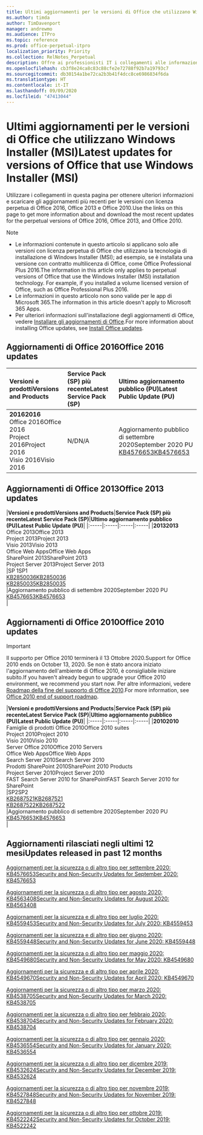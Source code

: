 ```yaml
---
title: Ultimi aggiornamenti per le versioni di Office che utilizzano Windows Installer (MSI)
ms.author: timda
author: TimDavenport
manager: andrewmo
ms.audience: ITPro
ms.topic: reference
ms.prod: office-perpetual-itpro
localization_priority: Priority
ms.collection: RelNotes_Perpetual
description: Offre ai professionisti IT i collegamenti alle informazioni sugli aggiornamenti più recenti delle versioni con licenza perpetua di Office 2016, Office 2013 e Office 2010
ms.openlocfilehash: cb3f8e24ca8c83c88cfe2e72788f92b7a19793c7
ms.sourcegitcommit: db30154a1be72ca2b3b41f4dcc8ce6986834f6da
ms.translationtype: HT
ms.contentlocale: it-IT
ms.lasthandoff: 09/09/2020
ms.locfileid: "47413044"
---
```

# <a name="latest-updates-for-versions-of-office-that-use-windows-installer-msi"></a><span data-ttu-id="bc2be-103">Ultimi aggiornamenti per le versioni di Office che utilizzano Windows Installer (MSI)</span><span class="sxs-lookup"><span data-stu-id="bc2be-103">Latest updates for versions of Office that use Windows Installer (MSI)</span></span>

<span data-ttu-id="bc2be-104">Utilizzare i collegamenti in questa pagina per ottenere ulteriori informazioni e scaricare gli aggiornamenti più recenti per le versioni con licenza perpetua di Office 2016, Office 2013 e Office 2010.</span><span class="sxs-lookup"><span data-stu-id="bc2be-104">Use the links on this page to get more information about and download the most recent updates for the perpetual versions of Office 2016, Office 2013, and Office 2010.</span></span>
  
 
> [!NOTE]
> - <span data-ttu-id="bc2be-p101">Le informazioni contenute in questo articolo si applicano solo alle versioni con licenza perpetua di Office che utilizzano la tecnologia di installazione di Windows Installer (MSI); ad esempio, se è installata una versione con contratto multilicenza di Office, come Office Professional Plus 2016.</span><span class="sxs-lookup"><span data-stu-id="bc2be-p101">The information in this article only applies to perpetual versions of Office that use the Windows Installer (MSI) installation technology. For example, if you installed a volume licensed version of Office, such as Office Professional Plus 2016.</span></span>
> - <span data-ttu-id="bc2be-107">Le informazioni in questo articolo non sono valide per le app di Microsoft 365.</span><span class="sxs-lookup"><span data-stu-id="bc2be-107">The information in this article doesn't apply to Microsoft 365 Apps.</span></span>
> - <span data-ttu-id="bc2be-108">Per ulteriori informazioni sull'installazione degli aggiornamenti di Office, vedere [Installare gli aggiornamenti di Office](https://support.office.com/article/2ab296f3-7f03-43a2-8e50-46de917611c5).</span><span class="sxs-lookup"><span data-stu-id="bc2be-108">For more information about installing Office updates, see [Install Office updates](https://support.office.com/article/2ab296f3-7f03-43a2-8e50-46de917611c5).</span></span> 


## <a name="office-2016-updates"></a><span data-ttu-id="bc2be-109">Aggiornamenti di Office 2016</span><span class="sxs-lookup"><span data-stu-id="bc2be-109">Office 2016 updates</span></span>

|<span data-ttu-id="bc2be-110">**Versioni e prodotti**</span><span class="sxs-lookup"><span data-stu-id="bc2be-110">**Versions and Products**</span></span>|<span data-ttu-id="bc2be-111">**Service Pack (SP) più recente**</span><span class="sxs-lookup"><span data-stu-id="bc2be-111">**Latest Service Pack (SP)**</span></span>|<span data-ttu-id="bc2be-112">**Ultimo aggiornamento pubblico (PU)**</span><span class="sxs-lookup"><span data-stu-id="bc2be-112">**Latest Public Update (PU)**</span></span>|
|:-----|:-----|:-----|
|<span data-ttu-id="bc2be-113">**2016**</span><span class="sxs-lookup"><span data-stu-id="bc2be-113">**2016**</span></span> <br/> <span data-ttu-id="bc2be-114">Office 2016</span><span class="sxs-lookup"><span data-stu-id="bc2be-114">Office 2016</span></span>  <br/> <span data-ttu-id="bc2be-115">Project 2016</span><span class="sxs-lookup"><span data-stu-id="bc2be-115">Project 2016</span></span>  <br/> <span data-ttu-id="bc2be-116">Visio 2016</span><span class="sxs-lookup"><span data-stu-id="bc2be-116">Visio 2016</span></span>  <br/> |<span data-ttu-id="bc2be-117">N/D</span><span class="sxs-lookup"><span data-stu-id="bc2be-117">N/A</span></span>  <br/> |<span data-ttu-id="bc2be-118">Aggiornamento pubblico di settembre 2020</span><span class="sxs-lookup"><span data-stu-id="bc2be-118">September 2020 PU</span></span>  <br/> [<span data-ttu-id="bc2be-119">KB4576653</span><span class="sxs-lookup"><span data-stu-id="bc2be-119">KB4576653</span></span>](https://support.microsoft.com/help/4576653) <br/> |
   
## <a name="office-2013-updates"></a><span data-ttu-id="bc2be-120">Aggiornamenti di Office 2013</span><span class="sxs-lookup"><span data-stu-id="bc2be-120">Office 2013 updates</span></span>

|<span data-ttu-id="bc2be-121">**Versioni e prodotti**</span><span class="sxs-lookup"><span data-stu-id="bc2be-121">**Versions and Products**</span></span>|<span data-ttu-id="bc2be-122">**Service Pack (SP) più recente**</span><span class="sxs-lookup"><span data-stu-id="bc2be-122">**Latest Service Pack (SP)**</span></span>|<span data-ttu-id="bc2be-123">**Ultimo aggiornamento pubblico (PU)**</span><span class="sxs-lookup"><span data-stu-id="bc2be-123">**Latest Public Update (PU)**</span></span>|
|:-----|:-----|:-----|:-----|
|<span data-ttu-id="bc2be-124">**2013**</span><span class="sxs-lookup"><span data-stu-id="bc2be-124">**2013**</span></span> <br/> <span data-ttu-id="bc2be-125">Office 2013</span><span class="sxs-lookup"><span data-stu-id="bc2be-125">Office 2013</span></span>  <br/> <span data-ttu-id="bc2be-126">Project 2013</span><span class="sxs-lookup"><span data-stu-id="bc2be-126">Project 2013</span></span>  <br/> <span data-ttu-id="bc2be-127">Visio 2013</span><span class="sxs-lookup"><span data-stu-id="bc2be-127">Visio 2013</span></span>  <br/> <span data-ttu-id="bc2be-128">Office Web Apps</span><span class="sxs-lookup"><span data-stu-id="bc2be-128">Office Web Apps</span></span>  <br/> <span data-ttu-id="bc2be-129">SharePoint 2013</span><span class="sxs-lookup"><span data-stu-id="bc2be-129">SharePoint 2013</span></span>  <br/> <span data-ttu-id="bc2be-130">Project Server 2013</span><span class="sxs-lookup"><span data-stu-id="bc2be-130">Project Server 2013</span></span>  <br/> |<span data-ttu-id="bc2be-131">SP 1</span><span class="sxs-lookup"><span data-stu-id="bc2be-131">SP1</span></span> <br/> [<span data-ttu-id="bc2be-132">KB2850036</span><span class="sxs-lookup"><span data-stu-id="bc2be-132">KB2850036</span></span>](https://support.microsoft.com/kb/2850036) <br/>[<span data-ttu-id="bc2be-133">KB2850035</span><span class="sxs-lookup"><span data-stu-id="bc2be-133">KB2850035</span></span>](https://support.microsoft.com/kb/2850035) <br/> |<span data-ttu-id="bc2be-134">Aggiornamento pubblico di settembre 2020</span><span class="sxs-lookup"><span data-stu-id="bc2be-134">September 2020 PU</span></span>  <br/> [<span data-ttu-id="bc2be-135">KB4576653</span><span class="sxs-lookup"><span data-stu-id="bc2be-135">KB4576653</span></span>](https://support.microsoft.com/help/4576653) <br/> |
   
## <a name="office-2010-updates"></a><span data-ttu-id="bc2be-136">Aggiornamenti di Office 2010</span><span class="sxs-lookup"><span data-stu-id="bc2be-136">Office 2010 updates</span></span>
> [!IMPORTANT]
> <span data-ttu-id="bc2be-137">Il supporto per Office 2010 terminerà il 13 Ottobre 2020.</span><span class="sxs-lookup"><span data-stu-id="bc2be-137">Support for Office 2010 ends on October 13, 2020.</span></span> <span data-ttu-id="bc2be-138">Se non è stato ancora iniziato l'aggiornamento dell'ambiente di Office 2010, è consigliabile iniziare subito.</span><span class="sxs-lookup"><span data-stu-id="bc2be-138">If you haven't already begun to upgrade your Office 2010 environment, we recommend you start now.</span></span> <span data-ttu-id="bc2be-139">Per altre informazioni, vedere [Roadmap della fine del supporto di Office 2010](https://docs.microsoft.com/DeployOffice/office-2010-end-support-roadmap).</span><span class="sxs-lookup"><span data-stu-id="bc2be-139">For more information, see [Office 2010 end of support roadmap](https://docs.microsoft.com/DeployOffice/office-2010-end-support-roadmap).</span></span> 

|<span data-ttu-id="bc2be-140">**Versioni e prodotti**</span><span class="sxs-lookup"><span data-stu-id="bc2be-140">**Versions and Products**</span></span>|<span data-ttu-id="bc2be-141">**Service Pack (SP) più recente**</span><span class="sxs-lookup"><span data-stu-id="bc2be-141">**Latest Service Pack (SP)**</span></span>|<span data-ttu-id="bc2be-142">**Ultimo aggiornamento pubblico (PU)**</span><span class="sxs-lookup"><span data-stu-id="bc2be-142">**Latest Public Update (PU)**</span></span>|
|:-----|:-----|:-----|:-----|
|<span data-ttu-id="bc2be-143">**2010**</span><span class="sxs-lookup"><span data-stu-id="bc2be-143">**2010**</span></span> <br/> <span data-ttu-id="bc2be-144">Famiglie di prodotti Office 2010</span><span class="sxs-lookup"><span data-stu-id="bc2be-144">Office 2010 suites</span></span>  <br/> <span data-ttu-id="bc2be-145">Project 2010</span><span class="sxs-lookup"><span data-stu-id="bc2be-145">Project 2010</span></span>  <br/> <span data-ttu-id="bc2be-146">Visio 2010</span><span class="sxs-lookup"><span data-stu-id="bc2be-146">Visio 2010</span></span>  <br/> <span data-ttu-id="bc2be-147">Server Office 2010</span><span class="sxs-lookup"><span data-stu-id="bc2be-147">Office 2010 Servers</span></span>  <br/> <span data-ttu-id="bc2be-148">Office Web Apps</span><span class="sxs-lookup"><span data-stu-id="bc2be-148">Office Web Apps</span></span>  <br/> <span data-ttu-id="bc2be-149">Search Server 2010</span><span class="sxs-lookup"><span data-stu-id="bc2be-149">Search Server 2010</span></span>  <br/> <span data-ttu-id="bc2be-150">Prodotti SharePoint 2010</span><span class="sxs-lookup"><span data-stu-id="bc2be-150">SharePoint 2010 Products</span></span>  <br/> <span data-ttu-id="bc2be-151">Project Server 2010</span><span class="sxs-lookup"><span data-stu-id="bc2be-151">Project Server 2010</span></span>  <br/> <span data-ttu-id="bc2be-152">FAST Search Server 2010 for SharePoint</span><span class="sxs-lookup"><span data-stu-id="bc2be-152">FAST Search Server 2010 for SharePoint</span></span>  <br/> |<span data-ttu-id="bc2be-153">SP2</span><span class="sxs-lookup"><span data-stu-id="bc2be-153">SP2</span></span> <br/>[<span data-ttu-id="bc2be-154">KB2687521</span><span class="sxs-lookup"><span data-stu-id="bc2be-154">KB2687521</span></span>](https://support.microsoft.com/kb/2687521) <br/> [<span data-ttu-id="bc2be-155">KB2687522</span><span class="sxs-lookup"><span data-stu-id="bc2be-155">KB2687522</span></span>](https://support.microsoft.com/kb/2687522) <br/> |<span data-ttu-id="bc2be-156">Aggiornamento pubblico di settembre 2020</span><span class="sxs-lookup"><span data-stu-id="bc2be-156">September 2020 PU</span></span>  <br/> [<span data-ttu-id="bc2be-157">KB4576653</span><span class="sxs-lookup"><span data-stu-id="bc2be-157">KB4576653</span></span>](https://support.microsoft.com/help/4576653) <br/>|
   

   
## <a name="updates-released-in-past-12-months"></a><span data-ttu-id="bc2be-158">Aggiornamenti rilasciati negli ultimi 12 mesi</span><span class="sxs-lookup"><span data-stu-id="bc2be-158">Updates released in past 12 months</span></span>
[<span data-ttu-id="bc2be-159">Aggiornamenti per la sicurezza o di altro tipo per settembre 2020: KB4576653</span><span class="sxs-lookup"><span data-stu-id="bc2be-159">Security and Non-Security Updates for September 2020: KB4576653</span></span>](https://support.microsoft.com/help/4576653)

[<span data-ttu-id="bc2be-160">Aggiornamenti per la sicurezza o di altro tipo per agosto 2020: KB4563408</span><span class="sxs-lookup"><span data-stu-id="bc2be-160">Security and Non-Security Updates for August 2020: KB4563408</span></span>](https://support.microsoft.com/help/4563408)

[<span data-ttu-id="bc2be-161">Aggiornamenti per la sicurezza e di altro tipo per luglio 2020: KB4559453</span><span class="sxs-lookup"><span data-stu-id="bc2be-161">Security and Non-Security Updates for July 2020: KB4559453</span></span>](https://support.microsoft.com/help/4559453)

[<span data-ttu-id="bc2be-162">Aggiornamenti per la sicurezza e di altro tipo per giugno 2020: KB4559448</span><span class="sxs-lookup"><span data-stu-id="bc2be-162">Security and Non-Security Updates for June 2020: KB4559448</span></span>](https://support.microsoft.com/help/4559448)

[<span data-ttu-id="bc2be-163">Aggiornamenti per la sicurezza o di altro tipo per maggio 2020: KB4549680</span><span class="sxs-lookup"><span data-stu-id="bc2be-163">Security and Non-Security Updates for May 2020: KB4549680</span></span>](https://support.microsoft.com/help/4549680)

[<span data-ttu-id="bc2be-164">Aggiornamenti per la sicurezza e di altro tipo per aprile 2020: KB4549670</span><span class="sxs-lookup"><span data-stu-id="bc2be-164">Security and Non-Security Updates for April 2020: KB4549670</span></span>](https://support.microsoft.com/help/4549670)

[<span data-ttu-id="bc2be-165">Aggiornamenti per la sicurezza o di altro tipo per marzo 2020: KB4538705</span><span class="sxs-lookup"><span data-stu-id="bc2be-165">Security and Non-Security Updates for March 2020: KB4538705</span></span>](https://support.microsoft.com/help/4538705)

[<span data-ttu-id="bc2be-166">Aggiornamenti per la sicurezza o di altro tipo per febbraio 2020: KB4538704</span><span class="sxs-lookup"><span data-stu-id="bc2be-166">Security and Non-Security Updates for February 2020: KB4538704</span></span>](https://support.microsoft.com/help/4538704)

[<span data-ttu-id="bc2be-167">Aggiornamenti per la sicurezza o di altro tipo per gennaio 2020: KB4536554</span><span class="sxs-lookup"><span data-stu-id="bc2be-167">Security and Non-Security Updates for January 2020: KB4536554</span></span>](https://support.microsoft.com/help/4536554)

[<span data-ttu-id="bc2be-168">Aggiornamenti per la sicurezza o di altro tipo per dicembre 2019: KB4532624</span><span class="sxs-lookup"><span data-stu-id="bc2be-168">Security and Non-Security Updates for December 2019: KB4532624</span></span>](https://support.microsoft.com/help/4532624)

[<span data-ttu-id="bc2be-169">Aggiornamenti per la sicurezza o di altro tipo per novembre 2019: KB4527848</span><span class="sxs-lookup"><span data-stu-id="bc2be-169">Security and Non-Security Updates for November 2019: KB4527848</span></span>](https://support.microsoft.com/help/4527848)

[<span data-ttu-id="bc2be-170">Aggiornamenti per la sicurezza o di altro tipo per ottobre 2019: KB4522242</span><span class="sxs-lookup"><span data-stu-id="bc2be-170">Security and Non-Security Updates for October 2019: KB4522242</span></span>](https://support.microsoft.com/help/4522242)





</br>